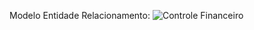 Modelo Entidade Relacionamento:
![Controle Financeiro](https://user-images.githubusercontent.com/43837170/177764152-fad24ecc-e9f4-41f3-82af-0022cc0522d4.png)
